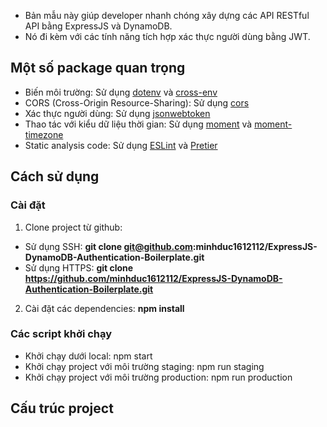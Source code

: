 * Bản mẫu này giúp developer nhanh chóng xây dựng các API RESTful API bằng ExpressJS và DynamoDB.
* Nó đi kèm với các tính năng tích hợp xác thực người dùng bằng JWT.

## Một số package quan trọng
*	Biến môi trường: Sử dụng [dotenv](https://www.npmjs.com/package/dotenv) và [cross-env](https://www.npmjs.com/package/cross-env)
*	CORS (Cross-Origin Resource-Sharing): Sử dụng [cors](https://www.npmjs.com/package/cors) 
*	Xác thực người dùng: Sử dụng [jsonwebtoken](https://www.npmjs.com/package/jsonwebtoken)
*	Thao tác với kiểu dữ liệu thời gian: Sử dụng [moment](https://momentjs.com) và [moment-timezone](https://momentjs.com/timezone/)
*	Static analysis code: Sử dụng [ESLint](https://eslint.org) và [Pretier](https://prettier.io/)

## Cách sử dụng
### Cài đặt
1. Clone project từ github:
* Sử dụng SSH: **git clone git@github.com:minhduc1612112/ExpressJS-DynamoDB-Authentication-Boilerplate.git**
* Sử dụng HTTPS: **git clone https://github.com/minhduc1612112/ExpressJS-DynamoDB-Authentication-Boilerplate.git**
2. Cài đặt các dependencies: **npm install**
### Các script khởi chạy
*	Khởi chạy dưới local: npm start
*	Khởi chạy project với môi trường staging: npm run staging
*	Khởi chạy project với môi trường production: npm run production

## Cấu trúc project
